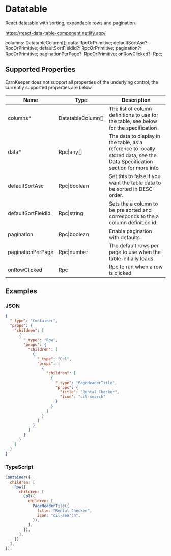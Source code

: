 # Datatable

React datatable with sorting, expandable rows and pagination.

<https://react-data-table-component.netlify.app/>

columns: DatatableColumn[];
data: RpcOrPrimitive;
defaultSortAsc?: RpcOrPrimitive;
defaultSortFieldId?: RpcOrPrimitive;
pagination?: RpcOrPrimitive;
paginationPerPage?: RpcOrPrimitive;
onRowClicked?: Rpc;

## Supported Properties

EarnKeeper does not support all properties of the underlying control, the currently supported properties are below.

| Name               | Type               | Description                                                                                                               |
| ------------------ | ------------------ | ------------------------------------------------------------------------------------------------------------------------- |
| columns\*          | DatatableColumn\[] | The list of column definitions to use for the table, see below for the specification                                      |
| data\*             | Rpc\|any[]         | The data to display in the table, as a reference to locally stored data, see the Data Specification section for more info |
| defaultSortAsc     | Rpc\|boolean       | Set this to false if you want the table data to be sorted in DESC order.                                                  |
| defaultSortFieldId | Rpc\|string        | Sets the a column to be pre sorted and corresponds to the a column definition id.                                         |
| pagination         | Rpc\|boolean       | Enable pagination with defaults.                                                                                          |
| paginationPerPage  | Rpc\|number        | The default rows per page to use when the table initially loads.                                                          |
| onRowClicked       | Rpc                | Rpc to run when a row is clicked                                                                                          |

## Examples

### JSON

```json
{
  "_type": "Container",
  "props": {
    "children": [
      {
        "_type": "Row",
        "props": {
          "children": [
            {
              "_type": "Col",
              "props": [
                {
                  "children": [
                    {
                      "_type": "PageHeaderTitle",
                      "props": {
                        "title": "Rental Checker",
                        "icon": "cil-search"
                      }
                    }
                  ]
                }
              ]
            }
          ]
        }
      }
    ]
  }
}
```

### TypeScript

```javascript
Container({
  children: [
    Row({
      children: [
        Col({
          children: [
            PageHeaderTile({
              title: "Rental Checker",
              icon: "cil-search",
            }),
          ],
        }),
      ],
    }),
  ],
});
```

